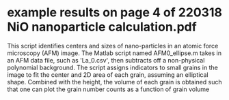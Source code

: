 # example results on page 4 of 220318 NiO nanoparticle calculation.pdf
This script identifies centers and sizes of nano-particles in an atomic force microscopy (AFM) image. The Matlab script named AFM0_ellipse.m takes in an AFM data file, such as 'La_0.csv', then subtracts off a non-physical polynomial background. The script assigns indicators to small grains in the image to fit the center and 2D area of each grain, assuming an elliptical shape. Combined with the height, the volume of each grain is obtained such that one can plot the grain number counts as a function of grain volume

